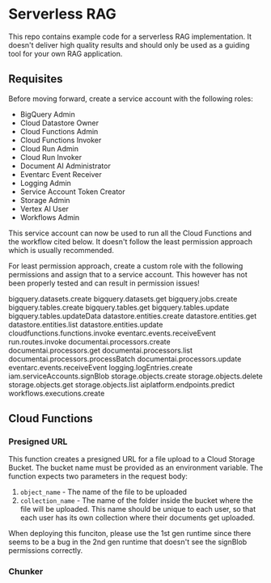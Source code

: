 # Serverless RAG
This repo contains example code for a serverless RAG implementation. It doesn't deliver high quality results and should only be used as a guiding tool for your own RAG application.

## Requisites
Before moving forward, create a service account with the following roles:

- BigQuery Admin
- Cloud Datastore Owner
- Cloud Functions Admin
- Cloud Functions Invoker
- Cloud Run Admin
- Cloud Run Invoker
- Document AI Administrator
- Eventarc Event Receiver
- Logging Admin
- Service Account Token Creator
- Storage Admin
- Vertex AI User
- Workflows Admin

This service account can now be used to run all the Cloud Functions and the workflow cited below. It doesn't follow the least permission approach which is usually recommended. 

For least permission approach, create a custom role with the following permissions and assign that to a service account. This however has not been properly tested and can result in permission issues!

bigquery.datasets.create
bigquery.datasets.get
bigquery.jobs.create
bigquery.tables.create
bigquery.tables.get
bigquery.tables.update
bigquery.tables.updateData
datastore.entities.create
datastore.entities.get
datastore.entities.list
datastore.entities.update
cloudfunctions.functions.invoke
eventarc.events.receiveEvent
run.routes.invoke
documentai.processors.create
documentai.processors.get
documentai.processors.list
documentai.processors.processBatch
documentai.processors.update
eventarc.events.receiveEvent
logging.logEntries.create
iam.serviceAccounts.signBlob
storage.objects.create
storage.objects.delete
storage.objects.get
storage.objects.list
aiplatform.endpoints.predict
workflows.executions.create

## Cloud Functions

### Presigned URL
This function creates a presigned URL for a file upload to a Cloud Storage Bucket. The bucket name must be provided as an environment variable. The function expects two parameters in the request body:
1. `object_name` - The name of the file to be uploaded
2. `collection_name` - The name of the folder inside the bucket where the file will be uploaded. This name should be unique to each user, so that each user has its own collection where their documents get uploaded.

When deploying this funciton, please use the 1st gen runtime since there seems to be a bug in the 2nd gen runtime that doesn't see the signBlob permissions correctly.

### Chunker

